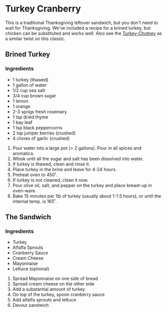 # Turkey Cranberry

This is a traditional Thanksgiving leftover sandwich, but you don't need to wait for Thanksgiving. We've included a recipe for a brined turkey, but chicken can be substituted and works well. Also see the [Turkey-Chutney](./turkey-chutney.md) as a similar twist on this classic.

## Brined Turkey

### Ingredients
- 1 turkey (thawed)
- 1 gallon of water
- 1/2 cup sea salt
- 3/4 cup brown sugar
- 1 lemon
- 1 orange
- 2-3 sprigs fresh rosemary
- 1 tsp dried thyme
- 1 bay leaf
- 1 tsp black peppercorns
- 2 tsp juniper berries (crushed)
- 4 cloves of garlic (crushed)

1. Pour water into a large pot (> 2 gallons). Pour in all spices and aromatics.
2. Whisk until all the sugar and salt has been dissolved into water.
3. If turkey is thawed, clean and rinse it.
4. Place turkey in the brine and leave for 4-24 hours.
5. Preheat oven to 450˚.
6. If turkey is not cleaned, clean it now.
7. Pour olive oil, salt, and pepper on the turkey and place breast-up in oven-ware.
8. Bake 15 minutes per 1lb of turkey (usually about 1-1.5 hours), or until the internal temp. is 165˚.

## The Sandwich

### Ingredients
- Turkey
- Alfalfa Sprouts
- Cranberry Sauce
- Cream Cheese
- Mayonnaise
- Lettuce (optional)

1. Spread Mayonnaise on one side of bread
2. Spread cream cheese on the other side
3. Add a substantial amount of turkey
4. On top of the turkey, spoon cranberry sauce
5. Add alfalfa sprouts and lettuce
6. Devour sandwich